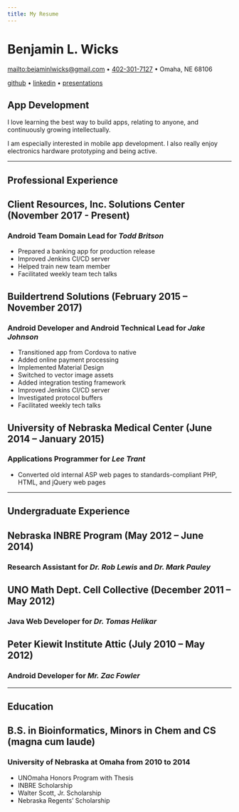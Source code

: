 ```yaml
---
title: My Resume
---
```


# Benjamin L. Wicks

<mailto:bejaminlwicks@gmail.com> • <a href="tel:+14023017127">402-301-7127</a> • Omaha, NE 68106

[github](https://github.com/benwicks) • [linkedin](https://www.linkedin.com/in/benjaminwicks/) • [presentations](https://speakerdeck.com/benwicks)

## App Development
I love learning the best way to build apps, relating to anyone, and continuously growing intellectually.

I am especially interested in mobile app development. I also really enjoy electronics hardware prototyping and being active.

---

## Professional Experience

## Client Resources, Inc. Solutions Center (November 2017 - Present)
### **Android Team Domain Lead** for *Todd Britson*
- Prepared a banking app for production release
- Improved Jenkins CI/CD server
- Helped train new team member
- Facilitated weekly team tech talks

## Buildertrend Solutions (February 2015 – November 2017)
### **Android Developer and Android Technical Lead** for *Jake Johnson*
- Transitioned app from Cordova to native
- Added online payment processing
- Implemented Material Design
- Switched to vector image assets
- Added integration testing framework
- Improved Jenkins CI/CD server
- Investigated protocol buffers
- Facilitated weekly tech talks

## University of Nebraska Medical Center (June 2014 – January 2015)
### **Applications Programmer** for *Lee Trant*
- Converted old internal ASP web pages to standards-compliant PHP, HTML, and jQuery web pages

---

## Undergraduate Experience
## Nebraska INBRE Program (May 2012 – June 2014)
### **Research Assistant** for *Dr. Rob Lewis* and *Dr. Mark Pauley*
## UNO Math Dept. Cell Collective (December 2011 – May 2012)
### **Java Web Developer** for *Dr. Tomas Helikar*
## Peter Kiewit Institute Attic (July 2010 – May 2012)
### **Android Developer** for *Mr. Zac Fowler*

---

## Education
## B.S. in Bioinformatics, Minors in Chem and CS (magna cum laude)
### **University of Nebraska at Omaha** from 2010 to 2014
- UNOmaha Honors Program with Thesis
- INBRE Scholarship
- Walter Scott, Jr. Scholarship
- Nebraska Regents’ Scholarship
